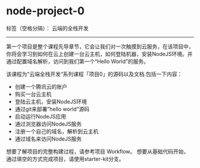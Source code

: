 ﻿# node-project-0

标签（空格分隔）： 云端的全栈开发

---
第一个项目是整个课程先导章节，它会让我们对一次触摸到云服务，在该项目中，你将会学习到如何在云上创建一台云主机，如何登陆机器，安装NodeJS环境。并通过配置域名解析，访问到我们第一个“Hello World”的服务。

该课程为“云端全栈开发“系列课程「项目0」的源码以及文档.包括一下内容：

- 创建一个腾讯云的账户
- 购买一台云主机
- 登陆云主机，安装NodeJS环境
- 通过git来部署”hello world“源码
- 启动运行NodeJS应用
- 通过浏览器访问NodeJS服务
- 注册一个自己的域名，解析到云主机
- 通过域名来访问NodeJS服务

想要了解项目的完整构建过程，请参考项目 Workflow。 想要从基础代码开始，通过填空的方式完成项目，请使用starter-kit分支。

